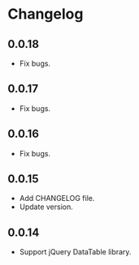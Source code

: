 # Changelog

## 0.0.18

* Fix bugs.

## 0.0.17

* Fix bugs.

## 0.0.16

* Fix bugs.

## 0.0.15

* Add CHANGELOG file.
* Update version.

## 0.0.14

* Support jQuery DataTable library.
